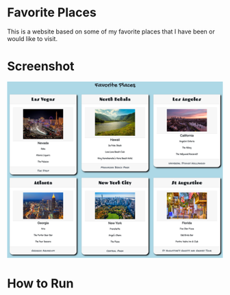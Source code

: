 # Favorite Places
This is a website based on some of my favorite places that I have been or would like to visit.


# Screenshot
![pics of favorite places](https://github.com/Dev-Davis/favorite-places/blob/screenshot/assets/img/favorite-places-screenshot.png "Favorite Places")  


# How to Run